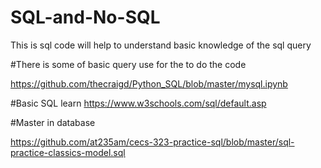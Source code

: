 # SQL-and-No-SQL
This is sql code will help to understand basic knowledge of the sql query


#There is some of basic query use for the to do the code 

https://github.com/thecraigd/Python_SQL/blob/master/mysql.ipynb

#Basic SQL learn
https://www.w3schools.com/sql/default.asp


#Master in database

https://github.com/at235am/cecs-323-practice-sql/blob/master/sql-practice-classics-model.sql
    
